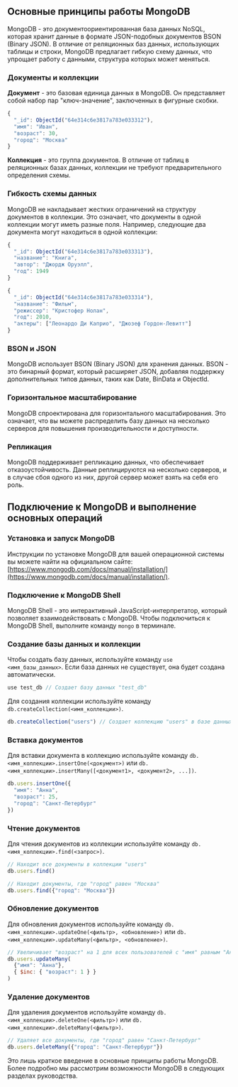 ## Основные принципы работы MongoDB

MongoDB - это документоориентированная база данных NoSQL, которая хранит данные в формате JSON-подобных документов BSON (Binary JSON).  В отличие от реляционных баз данных, использующих таблицы и строки, MongoDB предлагает гибкую схему данных, что упрощает работу с данными, структура которых может меняться. 

### Документы и коллекции

**Документ** - это базовая единица данных в MongoDB.  Он представляет собой набор пар "ключ-значение", заключенных в фигурные скобки. 

```javascript
{
  "_id": ObjectId("64e314c6e3817a783e033312"),
  "имя": "Иван",
  "возраст": 30,
  "город": "Москва"
}
```

**Коллекция** - это группа документов. В отличие от таблиц в реляционных базах данных, коллекции не требуют предварительного определения схемы. 

### Гибкость схемы данных

MongoDB не накладывает жестких ограничений на структуру документов в коллекции.  Это означает, что документы в одной коллекции могут иметь разные поля. Например, следующие два документа могут находиться в одной коллекции:

```javascript
{
  "_id": ObjectId("64e314c6e3817a783e033313"),
  "название": "Книга",
  "автор": "Джордж Оруэлл",
  "год": 1949
}

{
  "_id": ObjectId("64e314c6e3817a783e033314"),
  "название": "Фильм",
  "режиссер": "Кристофер Нолан",
  "год": 2010,
  "актеры": ["Леонардо Ди Каприо", "Джозеф Гордон-Левитт"]
}
```

### BSON и JSON

MongoDB использует BSON (Binary JSON) для хранения данных. BSON - это бинарный формат, который расширяет JSON, добавляя поддержку дополнительных типов данных, таких как Date, BinData и ObjectId. 

### Горизонтальное масштабирование

MongoDB спроектирована для горизонтального масштабирования. Это означает, что вы можете распределить базу данных на несколько серверов для повышения производительности и доступности.

### Репликация

MongoDB поддерживает репликацию данных, что обеспечивает отказоустойчивость. Данные реплицируются на несколько серверов, и в случае сбоя одного из них, другой сервер может взять на себя его роль.

## Подключение к MongoDB и выполнение основных операций

### Установка и запуск MongoDB

Инструкции по установке MongoDB для вашей операционной системы вы можете найти на официальном сайте: [https://www.mongodb.com/docs/manual/installation/](https://www.mongodb.com/docs/manual/installation/).

### Подключение к MongoDB Shell

MongoDB Shell - это интерактивный JavaScript-интерпретатор, который позволяет взаимодействовать с MongoDB. Чтобы подключиться к MongoDB Shell, выполните команду `mongo` в терминале.

### Создание базы данных и коллекции

Чтобы создать базу данных, используйте команду `use <имя_базы_данных>`. Если база данных не существует, она будет создана автоматически. 

```javascript
use test_db // Создает базу данных "test_db"
```

Для создания коллекции используйте команду `db.createCollection(<имя_коллекции>)`.

```javascript
db.createCollection("users") // Создает коллекцию "users" в базе данных "test_db"
```

### Вставка документов

Для вставки документа в коллекцию используйте команду `db.<имя_коллекции>.insertOne(<документ>)` или `db.<имя_коллекции>.insertMany([<документ1>, <документ2>, ...])`.

```javascript
db.users.insertOne({
  "имя": "Анна",
  "возраст": 25,
  "город": "Санкт-Петербург"
})
```

### Чтение документов

Для чтения документов из коллекции используйте команду `db.<имя_коллекции>.find(<запрос>)`. 

```javascript
// Находит все документы в коллекции "users"
db.users.find() 

// Находит документы, где "город" равен "Москва"
db.users.find({"город": "Москва"})
```

### Обновление документов

Для обновления документов используйте команду `db.<имя_коллекции>.updateOne(<фильтр>, <обновление>)` или `db.<имя_коллекции>.updateMany(<фильтр>, <обновление>)`.

```javascript
// Увеличивает "возраст" на 1 для всех пользователей с "имя" равным "Анна"
db.users.updateMany(
  {"имя": "Анна"},
  { $inc: { "возраст": 1 } }
)
```

### Удаление документов

Для удаления документов используйте команду `db.<имя_коллекции>.deleteOne(<фильтр>)` или `db.<имя_коллекции>.deleteMany(<фильтр>)`.

```javascript
// Удаляет все документы, где "город" равен "Санкт-Петербург"
db.users.deleteMany({"город": "Санкт-Петербург"})
```

Это лишь краткое введение в основные принципы работы MongoDB.  Более подробно мы рассмотрим возможности MongoDB в следующих разделах руководства. 
